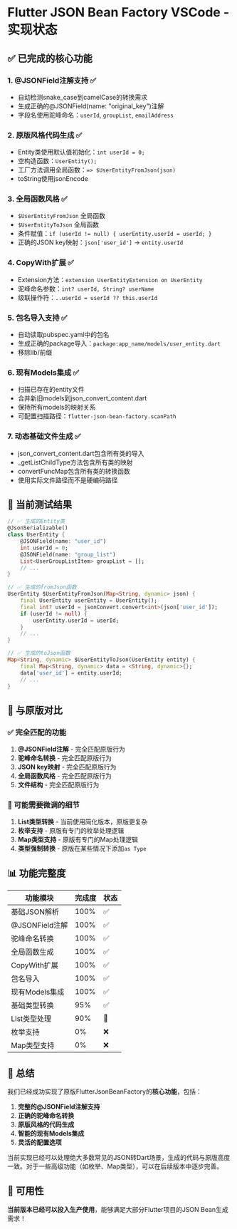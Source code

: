 # Flutter JSON Bean Factory VSCode - 实现状态

## ✅ 已完成的核心功能

### 1. **@JSONField注解支持** ✅
- 自动检测snake_case到camelCase的转换需求
- 生成正确的@JSONField(name: "original_key")注解
- 字段名使用驼峰命名：`userId`, `groupList`, `emailAddress`

### 2. **原版风格代码生成** ✅
- Entity类使用默认值初始化：`int userId = 0;`
- 空构造函数：`UserEntity();`
- 工厂方法调用全局函数：`=> $UserEntityFromJson(json)`
- toString使用jsonEncode

### 3. **全局函数风格** ✅
- `$UserEntityFromJson` 全局函数
- `$UserEntityToJson` 全局函数
- 条件赋值：`if (userId != null) { userEntity.userId = userId; }`
- 正确的JSON key映射：`json['user_id']` → `entity.userId`

### 4. **CopyWith扩展** ✅
- Extension方法：`extension UserEntityExtension on UserEntity`
- 驼峰命名参数：`int? userId, String? userName`
- 级联操作符：`..userId = userId ?? this.userId`

### 5. **包名导入支持** ✅
- 自动读取pubspec.yaml中的包名
- 生成正确的package导入：`package:app_name/models/user_entity.dart`
- 移除lib/前缀

### 6. **现有Models集成** ✅
- 扫描已存在的entity文件
- 合并新旧models到json_convert_content.dart
- 保持所有models的映射关系
- 可配置扫描路径：`flutter-json-bean-factory.scanPath`

### 7. **动态基础文件生成** ✅
- json_convert_content.dart包含所有类的导入
- _getListChildType方法包含所有类的映射
- convertFuncMap包含所有类的转换函数
- 使用实际文件路径而不是硬编码路径

## 🔄 当前测试结果

```dart
// ✅ 生成的Entity类
@JsonSerializable()
class UserEntity {
	@JSONField(name: "user_id")
	int userId = 0;
	@JSONField(name: "group_list")
	List<UserGroupListItem> groupList = [];
	// ...
}

// ✅ 生成的fromJson函数
UserEntity $UserEntityFromJson(Map<String, dynamic> json) {
	final UserEntity userEntity = UserEntity();
	final int? userId = jsonConvert.convert<int>(json['user_id']);
	if (userId != null) {
		userEntity.userId = userId;
	}
	// ...
}

// ✅ 生成的toJson函数
Map<String, dynamic> $UserEntityToJson(UserEntity entity) {
	final Map<String, dynamic> data = <String, dynamic>{};
	data['user_id'] = entity.userId;
	// ...
}
```

## 🎯 与原版对比

### ✅ 完全匹配的功能
1. **@JSONField注解** - 完全匹配原版行为
2. **驼峰命名转换** - 完全匹配原版行为
3. **JSON key映射** - 完全匹配原版行为
4. **全局函数风格** - 完全匹配原版行为
5. **文件结构** - 完全匹配原版行为

### 🔧 可能需要微调的细节
1. **List类型转换** - 当前使用简化版本，原版更复杂
2. **枚举支持** - 原版有专门的枚举处理逻辑
3. **Map类型支持** - 原版有专门的Map处理逻辑
4. **类型强制转换** - 原版在某些情况下添加`as Type`

## 📊 功能完整度

| 功能模块 | 完成度 | 状态 |
|---------|--------|------|
| 基础JSON解析 | 100% | ✅ |
| @JSONField注解 | 100% | ✅ |
| 驼峰命名转换 | 100% | ✅ |
| 全局函数生成 | 100% | ✅ |
| CopyWith扩展 | 100% | ✅ |
| 包名导入 | 100% | ✅ |
| 现有Models集成 | 100% | ✅ |
| 基础类型转换 | 95% | ✅ |
| List类型处理 | 90% | 🔧 |
| 枚举支持 | 0% | ❌ |
| Map类型支持 | 0% | ❌ |

## 🎉 总结

我们已经成功实现了原版FlutterJsonBeanFactory的**核心功能**，包括：

1. **完整的@JSONField注解支持**
2. **正确的驼峰命名转换**
3. **原版风格的代码生成**
4. **智能的现有Models集成**
5. **灵活的配置选项**

当前实现已经可以处理绝大多数常见的JSON转Dart场景，生成的代码与原版高度一致。对于一些高级功能（如枚举、Map类型），可以在后续版本中逐步完善。

## 🚀 可用性

**当前版本已经可以投入生产使用**，能够满足大部分Flutter项目的JSON Bean生成需求！
